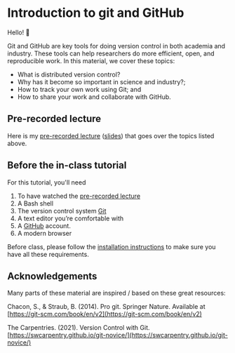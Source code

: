 # Introduction to git and GitHub

Hello! 👋 

Git and GitHub are key tools for doing version control in both academia and industry. These tools can help researchers do more efficient, open, and reproducible work. In this material, we cover these topics:

* What is distributed version control?
* Why has it become so important in science and industry?;
* How to track your own work using Git; and
* How to share your work and collaborate with GitHub.


## Pre-recorded lecture
Here is my [pre-recorded lecture](https://youtu.be/b0ETTTKfu2Y) ([slides](https://github.com/koudyk/intro_git_github/blob/main/1-pre-recorded-material/pre-recorded_lecture_slides.pdf)) that goes over the topics listed above.


## Before the in-class tutorial
For this tutorial, you'll need

1. To have watched the [pre-recorded lecture](https://youtu.be/b0ETTTKfu2Y)
2. A Bash shell
3. The version control system [Git](https://git-scm.com/)
4. A text editor you’re comfortable with 
5. A [GitHub](https://github.com/) account.
6. A modern browser

Before class, please follow the [installation instructions](https://github.com/koudyk/intro_git_github/blob/main/2-in-class-tutorial/2_installation_instructions.md) to make sure you have all these requirements.





## Acknowledgements
Many parts of these material are inspired / based on these great resources:

Chacon, S., & Straub, B. (2014). Pro git. Springer Nature. Available at [https://git-scm.com/book/en/v2](https://git-scm.com/book/en/v2)

The Carpentries. (2021). Version Control with Git. [https://swcarpentry.github.io/git-novice/](https://swcarpentry.github.io/git-novice/)